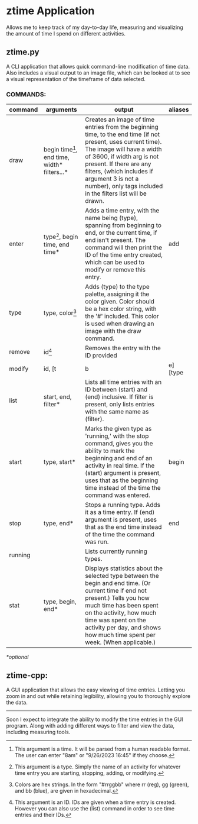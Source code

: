# ztime Application

Allows me to keep track of my day-to-day life, measuring and visualizing the amount of time I spend on different activities.

## ztime.py

A CLI application that allows quick command-line modification of time data. Also includes a visual output to an image file, which can be looked at to see a visual representation of the timeframe of data selected.

### COMMANDS:

| command | arguments | output | aliases |
| --- | --- | --- | --- |
| draw | begin time[^1], end time, width* filters...* | Creates an image of time entries from the beginning time, to the end time (if not present, uses current time). The image will have a width of 3600, if width arg is not present. If there are any filters, (which includes if argument 3 is not a number), only tags included in the filters list will be drawn.| &nbsp; |
| enter | type[^2], begin time, end time* | Adds a time entry, with the name being (type), spanning from beginning to end, or the current time, if end isn't present. The command will then print the ID of the time entry created, which can be used to modify or remove this entry. | add |
| type | type, color[^3] | Adds (type) to the type palette, assigning it the color given. Color should be a hex color string, with the '#' included. This color is used when drawing an image with the draw command. | &nbsp; |
| remove | id[^4] | Removes the entry with the ID provided | &nbsp; |
| modify | id, \[t|b|e\] \[type|begin|end\] | Modifies the entry with the ID provided, changing its type, begin time, or end time, depending on what you specify. | edit |
| list | start, end, filter* | Lists all time entries with an ID between (start) and (end) inclusive. If filter is present, only lists entries with the same name as (filter). | &nbsp; |
| start | type, start* | Marks the given type as 'running,' with the stop command, gives you the ability to mark the beginning and end of an activity in real time. If the (start) argument is present, uses that as the beginning time instead of the time the command was entered. | begin |
| stop | type, end* | Stops a running type. Adds it as a time entry. If (end) argument is present, uses that as the end time instead of the time the command was run. | end |
| running | &nbsp; | Lists currently running types. | &nbsp; |
| stat | type, begin, end* | Displays statistics about the selected type between the begin and end time. (Or current time if end not present.) Tells you how much time has been spent on the activity, how much time was spent on the activity per day, and shows how much time spent per week. (When applicable.) | &nbsp; |

*\*optional*
[^1]: This argument is a time. It will be parsed from a human readable format. The user can enter "8am" or "9/26/2023 16:45" if they choose.
[^2]: This argument is a type. Simply the name of an activity for whatever time entry you are starting, stopping, adding, or modifying.
[^3]: Colors are hex strings. In the form "#rrggbb" where rr (reg), gg (green), and bb (blue), are given in hexadecimal.
[^4]: This argument is an ID. IDs are given when a time entry is created. However you can also use the (list) command in order to see time entries and their IDs.

## ztime-cpp:

A GUI application that allows the easy viewing of time entries. Letting you zoom in and out while retaining legibility, allowing you to thoroughly explore the data.

------
Soon I expect to integrate the ability to modify the time entries in the GUI program. Along with adding different ways to filter and view the data, including measuring tools.
